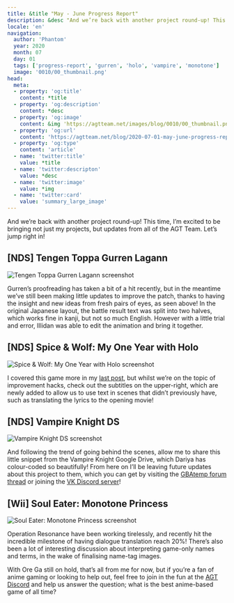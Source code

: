 ```yaml
---
title: &title "May - June Progress Report"
description: &desc "And we’re back with another project round-up! This time, I’m excited to be bringing not just my projects, but updates from all of the AGT Team."
locale: 'en'
navigation:
  author: 'Phantom'
  year: 2020
  month: 07
  day: 01
  tags: ['progress-report', 'gurren', 'holo', 'vampire', 'monotone']
  image: '0010/00_thumbnail.png'
head:
  meta:
  - property: 'og:title'
    content: *title
  - property: 'og:description'
    content: *desc
  - property: 'og:image'
    content: &img 'https://agtteam.net/images/blog/0010/00_thumbnail.png'
  - property: 'og:url'
    content: 'https://agtteam.net/blog/2020-07-01-may-june-progress-report'
  - property: 'og:type'
    content: 'article'
  - name: 'twitter:title'
    value: *title
  - name: 'twitter:descripton'
    value: *desc
  - name: 'twitter:image'
    value: *img
  - name: 'twitter:card'
    value: 'summary_large_image'
---
```


And we’re back with another project round-up! This time, I’m excited to be bringing not just my projects, but updates from all of the AGT Team. Let’s jump right in!  

## [NDS] Tengen Toppa Gurren Lagann

![Tengen Toppa Gurren Lagann screenshot](/images/blog/0010/622390769359142912_0.png)

Gurren’s proofreading has taken a bit of a hit recently, but in the meantime we’ve still been making little updates to improve the patch, thanks to having the insight and new ideas from fresh pairs of eyes, as seen above! In the original Japanese layout, the battle result text was split into two halves, which works fine in kanji, but not so much English. However with a little trial and error, Illidan was able to edit the animation and bring it together.


## [NDS] Spice & Wolf: My One Year with Holo

![Spice & Wolf: My One Year with Holo screenshot](/images/blog/0010/622390769359142912_1.png)

I covered this game more in my [last post](https://phantom-patches.tumblr.com/post/621299815450591232/i-am-a-big-fan-of-spice-and-wolf-and-notice-some), but whilst we’re on the topic of improvement hacks, check out the subtitles on the upper-right, which are newly added to allow us to use text in scenes that didn’t previously have, such as translating the lyrics to the opening movie!


## [NDS] Vampire Knight DS

![Vampire Knight DS screenshot](/images/blog/0010/622390769359142912_2.png)

And following the trend of going behind the scenes, allow me to share this little snippet from the Vampire Knight Google Drive, which Dariya has colour-coded so beautifully! From here on I’ll be leaving future updates about this project to them, which you can get by visiting the [GBAtemp forum thread](https://gbatemp.net/threads/vampire-knight-ds-game-translation.527480/) or joining the [VK Discord server](https://discord.gg/V28Dpx7)!


## [Wii] Soul Eater: Monotone Princess

![Soul Eater: Monotone Princess screenshot](/images/blog/0010/622390769359142912_3.png)

Operation Resonance have been working tirelessly, and recently hit the incredible milestone of having dialogue translation reach 20%! There’s also been a lot of interesting discussion about interpreting game-only names and terms, in the wake of finalising name-tag images.

With Ore Ga still on hold, that’s all from me for now, but if you’re a fan of anime gaming or looking to help out, feel free to join in the fun at the [AGT Discord](https://discord.com/invite/UUF7Zbm) and help us answer the question; what is the best anime-based game of all time?
